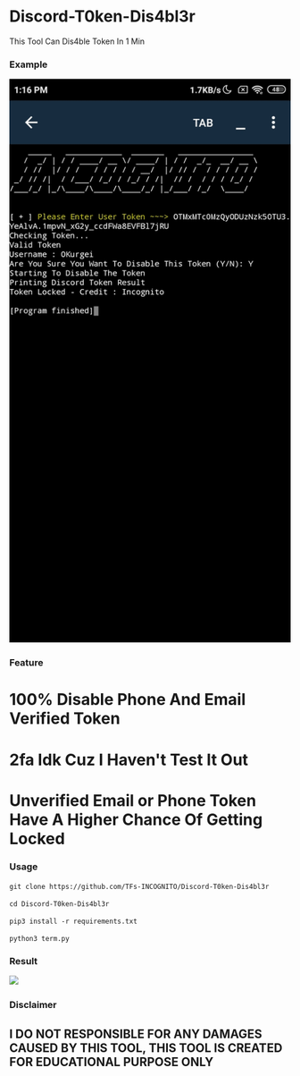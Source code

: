 # Discord-T0ken-Dis4bl3r
This Tool Can Dis4ble Token In 1 Min 

### Example
</p align="center">
  <img src="./img/Screenshot_2022-02-01-13-16-18-323_ru.iiec.pydroid3.jpg">
</p>

### Feature
# 100% Disable Phone And Email Verified Token

# 2fa Idk Cuz I Haven't Test It Out

# Unverified Email or Phone Token Have A Higher Chance Of Getting Locked

### Usage
```git clone https://github.com/TFs-INCOGNITO/Discord-T0ken-Dis4bl3r```

```cd Discord-T0ken-Dis4bl3r```

```pip3 install -r requirements.txt```

```python3 term.py```

### Result
</p align="center">
  <img src="./img/Screenshot_2022-02-01-13-16-31-977_com.bluecord.jpg">
</p>

### Disclaimer
## I DO NOT RESPONSIBLE FOR ANY DAMAGES CAUSED BY THIS TOOL, THIS TOOL IS CREATED FOR EDUCATIONAL PURPOSE ONLY
